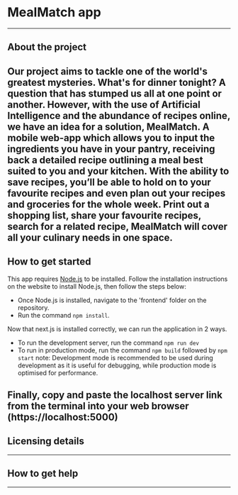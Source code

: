 # MealMatch app
---
## About the project
Our project aims to tackle one of the world's greatest mysteries. What's for dinner tonight? A question that has stumped us all at one point or another. However, with the use of Artificial Intelligence and the abundance of recipes online, we have an idea for a solution, MealMatch. A mobile web-app which allows you to input the ingredients you have in your pantry, receiving back a detailed recipe outlining a meal best suited to you and your kitchen. With the ability to save recipes, you’ll be able to hold on to your favourite recipes and even plan out your recipes and groceries for the whole week. Print out a shopping list, share your favourite recipes, search for a related recipe, MealMatch will cover all your culinary needs in one space.
---
## How to get started
This app requires [Node.js](https://nodejs.org/en) to be installed. Follow the installation instructions on the website to install Node.js, then follow the steps below:
* Once Node.js is installed, navigate to the 'frontend' folder on the repository.
* Run the command `npm install`.

Now that next.js is installed correctly, we can run the application in 2 ways.
* To run the development server, run the command `npm run dev` 
* To run in production mode, run the command `npm build` followed by `npm start`
note: Development mode is recommended to be used during development as it is useful for debugging, while production mode is optimised for performance.

Finally, copy and paste the localhost server link from the terminal into your web browser (https://localhost:5000)
---
## Licensing details




---
## How to get help


---



